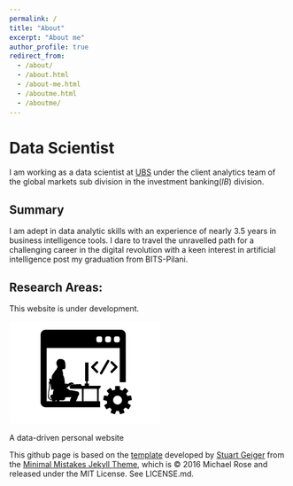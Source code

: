```yaml
---
permalink: /
title: "About"
excerpt: "About me"
author_profile: true
redirect_from: 
  - /about/
  - /about.html
  - /about-me.html
  - /aboutme.html
  - /aboutme/
---
```

Data Scientist
======
I am working as a data scientist at [UBS](https://www.ubs.com/) under the client analytics team of the
 global markets sub division in the investment banking(_IB_) division.
## Summary
I am adept in data analytic skills with an experience of nearly 3.5 years in business intelligence tools. I dare to travel the unravelled path for a challenging career in the digital revolution with a keen interest in artificial
intelligence post my graduation from BITS-Pilani.   
## Research Areas:

This website is under development.   

![Site under development](../images/under_development.png )

























A data-driven personal website

This github page is based on the [template](https://academicpages.github.io/) developed by [Stuart Geiger](https://github.com/staeiou) from the [Minimal
 Mistakes Jekyll Theme](https://mmistakes.github.io/minimal-mistakes/), which is © 2016 Michael Rose and released under the MIT License. See LICENSE.md.
 